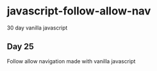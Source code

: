# javascript-follow-allow-nav

30 day vanilla javascript

## Day 25

Follow allow navigation made with vanilla javascript
